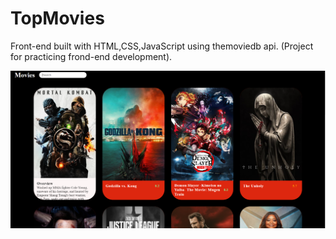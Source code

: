 # TopMovies
Front-end built with HTML,CSS,JavaScript using themoviedb api. (Project for practicing frond-end development).

![img](https://github.com/swoosh1337/TopMovies/blob/main/Capture.PNG)
